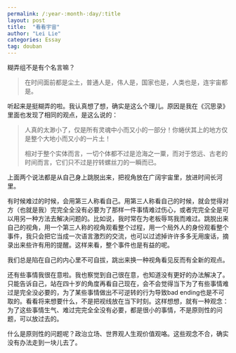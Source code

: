 ```yaml
---
permalink: /:year-:month-:day/:title
layout: post
title:  "看看宇宙"
author: "Lei Lie"
categories: Essay
tag: douban
---
```


糊弄组不是有个名言嘛？

> 在时间面前都是尘土，普通人是，伟人是，国家也是，人类也是，连宇宙都是。

听起来是挺糊弄的啦。我认真想了想，确实是这么个理儿。原因是我在《沉思录》里面也发现了相同的观点，是这么说的：

> 人真的太渺小了，仅是所有灵魂中小而又小的一部分！你蜷伏其上的地方仅是整个大地小而又小的一片土！
>
> 相对于整个实体而言，一切个体都不过是沧海之一粟，而对于悠远、古老的时间而言，它们只不过是拧转螺丝刀的一瞬而已。

上面两个说法都是从自己身上跳脱出来，把视角放在广阔宇宙里，放进时间长河里。

有时候难过的时候，会用第三人称看自己。用第三人称看自己的时候，就会觉得对方（也就是我）完完全全没有必要为了那样一件事情难过伤心，或者完完全全是可以用另一种方法去解决问题的。比如说，我时常在为老板辱骂我而难过。跳脱出来自己的视角，用一个第三人称的视角观看整个过程，用一个局外人的身份观看整个事件，我只会把它当成一次语言激烈的交流，也可以过滤掉许许多多无用废话，摘录出来些许有用的提醒。这样来看，整个事件也是有益的呢。

我们总是陷在自己的内心里不可自拔，跳出来换一种视角看见反而有全新的观点。

还有些事情我很在意啦。我也察觉到自己很在意，也知道没有更好的办法解决了。只能告诉自己，站在四十岁的角度再看自己现在，会不会觉得当下为了有些事情难过是完全没必要的，为了某些事情做出不可逆转的行为导致bad ending也是不可取的。看看将来想要什么，不是把视线放在当下时刻。这样想想，就有一种观念：为了这些事情生气、难过完完全全没有必要，都是很小的事情，不是原则性的问题，可以放过去的。

什么是原则性的问题呢？政治立场、世界观人生观价值观咯。这些观念不合，确实没有办法走到一块儿去了。
